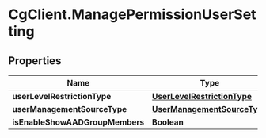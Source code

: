 # CgClient.ManagePermissionUserSetting

## Properties

Name | Type | Description | Notes
------------ | ------------- | ------------- | -------------
**userLevelRestrictionType** | [**UserLevelRestrictionType**](UserLevelRestrictionType.md) |  | [optional] 
**userManagementSourceType** | [**UserManagementSourceType**](UserManagementSourceType.md) |  | [optional] 
**isEnableShowAADGroupMembers** | **Boolean** |  | [optional] 


